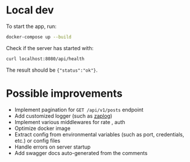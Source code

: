 # Local dev

To start the app, run:
```bash
docker-compose up --build
```

Check if the server has started with:
```bash
curl localhost:8080/api/health
```
The result should be `{"status":"ok"}`.

# Possible improvements

- Implement pagination for `GET /api/v1/posts` endpoint
- Add customized logger (such as [zaplog](https://github.com/uber-go/zap))
- Implement various middlewares for rate , auth
- Optimize docker image
- Extract config from environmental variables (such as port, credentials, etc.) or config files
- Handle errors on server startup
- Add swagger docs auto-generated from the comments
